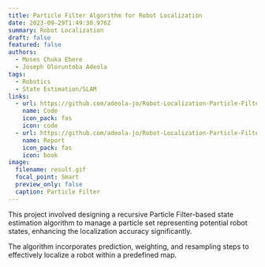 ```yaml
---
title: Particle Filter Algorithm for Robot Localization
date: 2023-09-29T1:49:30.976Z
summary: R﻿obot Localization
draft: false
featured: false
authors:
  - Moses Chuka Ebere
  - Joseph Oloruntoba Adeola
tags:
  - Robotics
  - State Estimation/SLAM
links:
  - url: https://github.com/adeola-jo/Robot-Localization-Particle-Filter
    name: Code
    icon_pack: fas
    icon: code
  - url: https://github.com/adeola-jo/Robot-Localization-Particle-Filter/blob/main/report.pdf
    name: Report
    icon_pack: fas
    icon: book
image:
  filename: result.gif
  focal_point: Smart
  preview_only: false
  caption: Particle Filter
---
```

This project involved designing a recursive Particle Filter-based state estimation algorithm to manage a particle set representing potential robot states, enhancing the localization accuracy significantly. 

T﻿he algorithm incorporates prediction, weighting, and resampling steps to effectively localize a robot within a predefined map.

